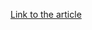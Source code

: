 [Link to the article](https://crowdstrike.com/blog/duck-hunting-with-falcon-complete-qakbot-zip-based-campaign/)
